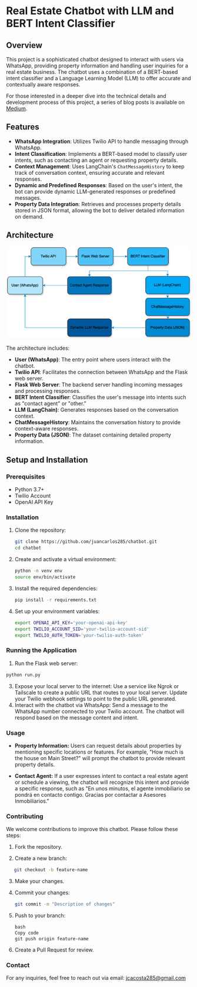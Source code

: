 # Real Estate Chatbot with LLM and BERT Intent Classifier

## Overview

This project is a sophisticated chatbot designed to interact with users via WhatsApp, providing property information and handling user inquiries for a real estate business. The chatbot uses a combination of a BERT-based intent classifier and a Language Learning Model (LLM) to offer accurate and contextually aware responses.

For those interested in a deeper dive into the technical details and development process of this project, a series of blog posts is available on [Medium](www.medium.com).

## Features

- **WhatsApp Integration**: Utilizes Twilio API to handle messaging through WhatsApp.
- **Intent Classification**: Implements a BERT-based model to classify user intents, such as contacting an agent or requesting property details.
- **Context Management**: Uses LangChain's `ChatMessageHistory` to keep track of conversation context, ensuring accurate and relevant responses.
- **Dynamic and Predefined Responses**: Based on the user's intent, the bot can provide dynamic LLM-generated responses or predefined messages.
- **Property Data Integration**: Retrieves and processes property details stored in JSON format, allowing the bot to deliver detailed information on demand.

## Architecture

![Architecture Diagram](architecture_diagram.png)

The architecture includes:

- **User (WhatsApp)**: The entry point where users interact with the chatbot.
- **Twilio API**: Facilitates the connection between WhatsApp and the Flask web server.
- **Flask Web Server**: The backend server handling incoming messages and processing responses.
- **BERT Intent Classifier**: Classifies the user's message into intents such as "contact agent" or "other."
- **LLM (LangChain)**: Generates responses based on the conversation context.
- **ChatMessageHistory**: Maintains the conversation history to provide context-aware responses.
- **Property Data (JSON)**: The dataset containing detailed property information.

## Setup and Installation

### Prerequisites

- Python 3.7+
- Twilio Account
- OpenAI API Key

### Installation

1. Clone the repository:
   ```bash
   git clone https://github.com/juancarlos285/chatbot.git
   cd chatbot
2. Create and activate a virtual environment:
   ```bash
   python -m venv env
   source env/bin/activate
3. Install the required dependencies:
   ```bash
   pip install -r requirements.txt
   ```
4. Set up your environment variables:
   ```bash
   export OPENAI_API_KEY='your-openai-api-key'
   export TWILIO_ACCOUNT_SID='your-twilio-account-sid'
   export TWILIO_AUTH_TOKEN='your-twilio-auth-token'
   ```

### Running the Application

1. Run the Flask web server:
```bash
python run.py
```
3. Expose your local server to the internet:
   Use a service like Ngrok or Tailscale to create a public URL that routes to your local server.
   Update your Twilio webhook settings to point to the public URL generated.
4. Interact with the chatbot via WhatsApp:
   Send a message to the WhatsApp number connected to your Twilio account.
   The chatbot will respond based on the message content and intent.

### Usage
- **Property Information:** Users can request details about properties by mentioning specific locations or features. For example, "How much is the house on Main Street?" will prompt the chatbot to provide relevant property details.

- **Contact Agent:** If a user expresses intent to contact a real estate agent or schedule a viewing, the chatbot will recognize this intent and provide a specific response, such as "En unos minutos, el agente inmobiliario se pondrá en contacto contigo. Gracias por contactar a Asesores Inmobiliarios."

### Contributing
We welcome contributions to improve this chatbot. Please follow these steps:

1. Fork the repository.

2. Create a new branch:
```bash
   git checkout -b feature-name
   ```
3. Make your changes.

4. Commit your changes:
   ```bash
   git commit -m "Description of changes"
   ```
5. Push to your branch:
   ```
   bash
   Copy code
   git push origin feature-name
   ```
6. Create a Pull Request for review.

### Contact
For any inquiries, feel free to reach out via email: jcacosta285@gmail.com   
